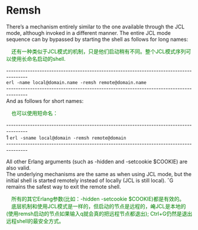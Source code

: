 # Remsh
There’s a mechanism entirely similar to the one available through the JCL mode, although invoked in a different manner. The entire JCL mode sequence can by bypassed by starting the shell as follows for long names:
<p></p> <font color="green">
&emsp;还有一种类似于JCL模式的机制，只是他们启动稍有不同。整个JCL模式序列可以使用长命名启动的shell.<br>
</font> <p></p>

---------------------------------------------------------------------------------------<br>
`erl -name local@domain.name -remsh remote@domain.name`<br>
---------------------------------------------------------------------------------------<br>
And as follows for short names:<br>
<p></p> <font color="green">

&emsp;也可以使用短命名：<br>
</font> <p></p>
---------------------------------------------------------------------------------------<br>
1 `erl -sname local@domain -remsh remote@domain`<br>
---------------------------------------------------------------------------------------<br>
<p></p>
All other Erlang arguments (such as -hidden and -setcookie $COOKIE) are also valid.<br>
The underlying mechanisms are the same as when using JCL mode, but the initial shell is started remotely instead of locally (JCL is still local). ˆG remains the safest way to exit the remote shell.
<p></p> <font color="green">
&emsp;所有的其它Erlang参数(比如：-hidden -setcookie $COOKIE)都是有效的。<br>
&emsp;底层机制和使用JCL模式是一样的，但启动的节点是远程的，崦JCL是本地的(使用remsh启动的节点如果输入q就会真的把远程节点都退出); Ctrl+G仍然是退出远程shell的最安全方式。
</font> <p></p>

